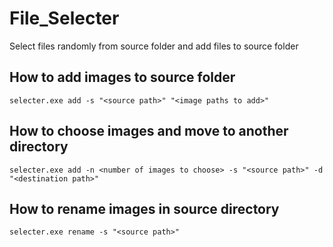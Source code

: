 # File_Selecter
Select files randomly from source folder and add files to source folder

## How to add images to source folder
```shell
selecter.exe add -s "<source path>" "<image paths to add>"
```

## How to choose images and move to another directory
```shell
selecter.exe add -n <number of images to choose> -s "<source path>" -d "<destination path>"
```

## How to rename images in source directory
```shell
selecter.exe rename -s "<source path>"
```